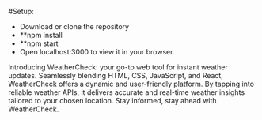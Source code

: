 #Setup:
- Download or clone the repository
- **npm install
- **npm start
- Open localhost:3000 to view it in your browser.

  

Introducing WeatherCheck: your go-to web tool for instant weather updates. Seamlessly blending HTML, CSS, JavaScript, and React, WeatherCheck offers a dynamic and user-friendly platform. By tapping into reliable weather APIs, it delivers accurate and real-time weather insights tailored to your chosen location. Stay informed, stay ahead with WeatherCheck.

